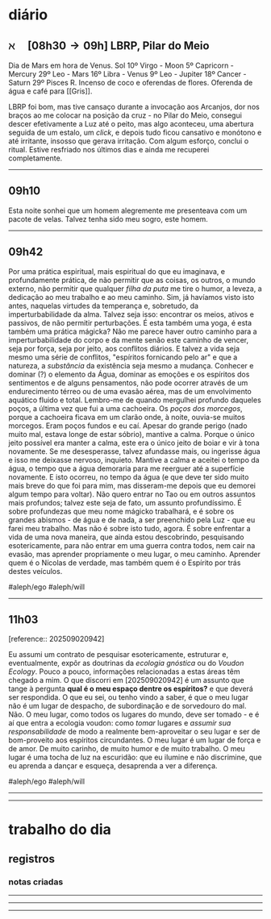 # diário
## $\aleph \quad [\text{08h30} \to \text{09h}]$ LBRP, Pilar do Meio
Dia de Mars em hora de Venus. Sol 10º Virgo - Moon 5º Capricorn - Mercury 29º Leo - Mars 16º Libra - Venus 9º Leo - Jupiter 18º Cancer - Saturn 29º Pisces R.
Incenso de coco e oferendas de flores. Oferenda de água e café para [[Gris]].

LBRP foi bom, mas tive cansaço durante a invocação aos Arcanjos, dor nos braços ao me colocar na posição da cruz - no Pilar do Meio, consegui descer efetivamente a Luz até o peito, mas algo aconteceu, uma abertura seguida de um estalo, um *click*, e depois tudo ficou cansativo e monótono e até irritante, insosso  que gerava irritação. Com algum esforço, conclui o ritual.
Estive resfriado nos últimos dias e ainda me recuperei completamente.

---
## $\text{09h10}$
Esta noite sonhei que um homem alegremente me presenteava com um pacote de velas. Talvez tenha sido meu sogro, este homem.

---
## $\text{09h42}$
Por uma prática espiritual, mais espiritual do que eu imaginava, e profundamente prática, de não permitir que as coisas, os outros, o mundo externo, não permitir que qualquer *filha da puta* me tire o humor, a leveza, a dedicação ao meu trabalho e ao meu caminho. Sim, já havíamos visto isto antes, naquelas virtudes da temperança e, sobretudo, da imperturbabilidade da alma.
Talvez seja isso: encontrar os meios, ativos e passivos, de não permitir perturbações. É esta também uma yoga, é esta também uma prática mágicka? Não me parece haver outro caminho para a imperturbabilidade do corpo e da mente senão este caminho de vencer, seja por força, seja por jeito, aos conflitos diários.
E talvez a vida seja mesmo uma série de conflitos, "espíritos fornicando pelo ar" e que a natureza, a *substância* da existência seja mesmo a mudança. Conhecer e dominar (?) o elemento da Água, dominar as emoções e os espíritos dos sentimentos e de alguns pensamentos, não pode ocorrer através de um endurecimento térreo ou de uma evasão aérea, mas de um envolvimento aquático fluido e total.
Lembro-me de quando mergulhei profundo daqueles poços, a última vez que fui a uma cachoeira. Os *poços dos morcegos*, porque a cachoeira ficava em um clarão onde, à noite, ouvia-se muitos morcegos. Eram poços fundos e eu caí. Apesar do grande perigo (nado muito mal, estava longe de estar sóbrio), mantive a calma. Porque o único jeito possível era manter a calma, este era o único jeito de boiar e vir à tona novamente. Se me desesperasse, talvez afundasse mais, ou ingerisse água e isso me deixasse nervoso, inquieto. Mantive a calma e aceitei o tempo da água, o tempo que a água demoraria para me reerguer até a superfície novamente. E isto ocorreu, no tempo da água (e que deve ter sido muito mais breve do que foi para mim, mas disseram-me depois que eu demorei algum tempo para voltar).
Não quero entrar no Tao ou em outros assuntos mais profundos; talvez este seja de fato, um assunto profundíssimo. É sobre profundezas que meu nome mágicko trabalhará, e é sobre os grandes abismos - de água e de nada, a ser preenchido pela Luz - que eu farei meu trabalho. Mas não é sobre isto tudo, agora. É sobre enfrentar a vida de uma nova maneira, que ainda estou descobrindo, pesquisando esotericamente, para não entrar em uma guerra contra todos, nem cair na evasão, mas aprender propriamente o meu lugar, o meu caminho. Aprender quem é o Nícolas de verdade, mas também quem é o Espírito por trás destes veículos.

#aleph/ego #aleph/will 

---
## $\text{11h03}$
[reference:: 202509020942]

Eu assumi um contrato de pesquisar esotericamente, estruturar e, eventualmente, expôr as doutrinas da *ecologia gnóstica* ou do *Voudon Ecology*. Pouco a pouco, informações relacionadas a estas áreas têm chegado a mim. O que discorri em [202509020942] é um assunto que tange à pergunta **qual é o meu espaço dentre os espíritos?** e que deverá ser respondida.
O que eu sei, ou tenho vindo a saber, é que o meu lugar não é um lugar de despacho, de subordinação e de sorvedouro do mal. Não. O meu lugar, como todos os lugares do mundo, deve ser tomado - e é aí que entra a ecologia voudon: como *tomar* lugares e *assumir sua responsabilidade* de modo a realmente bem-aproveitar o seu lugar e ser de bom-proveito aos espíritos circundantes.
O meu lugar é um lugar de força e de amor. De muito carinho, de muito humor e de muito trabalho. O meu lugar é uma tocha de luz na escuridão: que eu ilumine e não discrimine, que eu aprenda a dançar e esqueça, desaprenda a ver a diferença.

#aleph/ego #aleph/will 

---


---
# trabalho do dia
## registros
### notas criadas



---
---
---
